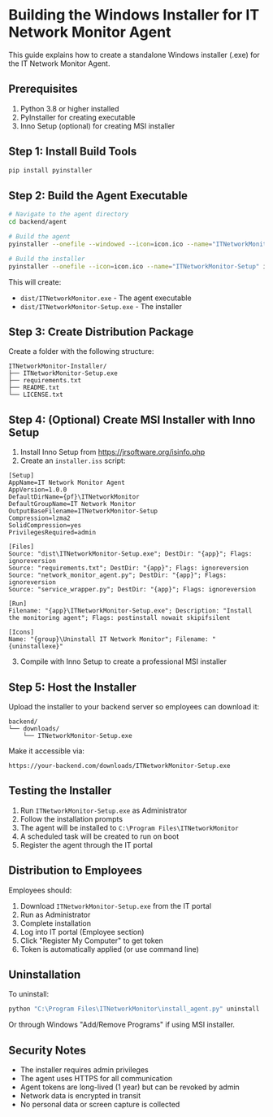 # Building the Windows Installer for IT Network Monitor Agent

This guide explains how to create a standalone Windows installer (.exe) for the IT Network Monitor Agent.

## Prerequisites

1. Python 3.8 or higher installed
2. PyInstaller for creating executable
3. Inno Setup (optional) for creating MSI installer

## Step 1: Install Build Tools

```bash
pip install pyinstaller
```

## Step 2: Build the Agent Executable

```bash
# Navigate to the agent directory
cd backend/agent

# Build the agent
pyinstaller --onefile --windowed --icon=icon.ico --name="ITNetworkMonitor" network_monitor_agent.py

# Build the installer
pyinstaller --onefile --icon=icon.ico --name="ITNetworkMonitor-Setup" install_agent.py
```

This will create:
- `dist/ITNetworkMonitor.exe` - The agent executable
- `dist/ITNetworkMonitor-Setup.exe` - The installer

## Step 3: Create Distribution Package

Create a folder with the following structure:

```
ITNetworkMonitor-Installer/
├── ITNetworkMonitor-Setup.exe
├── requirements.txt
├── README.txt
└── LICENSE.txt
```

## Step 4: (Optional) Create MSI Installer with Inno Setup

1. Install Inno Setup from https://jrsoftware.org/isinfo.php
2. Create an `installer.iss` script:

```iss
[Setup]
AppName=IT Network Monitor Agent
AppVersion=1.0.0
DefaultDirName={pf}\ITNetworkMonitor
DefaultGroupName=IT Network Monitor
OutputBaseFilename=ITNetworkMonitor-Setup
Compression=lzma2
SolidCompression=yes
PrivilegesRequired=admin

[Files]
Source: "dist\ITNetworkMonitor-Setup.exe"; DestDir: "{app}"; Flags: ignoreversion
Source: "requirements.txt"; DestDir: "{app}"; Flags: ignoreversion
Source: "network_monitor_agent.py"; DestDir: "{app}"; Flags: ignoreversion
Source: "service_wrapper.py"; DestDir: "{app}"; Flags: ignoreversion

[Run]
Filename: "{app}\ITNetworkMonitor-Setup.exe"; Description: "Install the monitoring agent"; Flags: postinstall nowait skipifsilent

[Icons]
Name: "{group}\Uninstall IT Network Monitor"; Filename: "{uninstallexe}"
```

3. Compile with Inno Setup to create a professional MSI installer

## Step 5: Host the Installer

Upload the installer to your backend server so employees can download it:

```
backend/
└── downloads/
    └── ITNetworkMonitor-Setup.exe
```

Make it accessible via:
```
https://your-backend.com/downloads/ITNetworkMonitor-Setup.exe
```

## Testing the Installer

1. Run `ITNetworkMonitor-Setup.exe` as Administrator
2. Follow the installation prompts
3. The agent will be installed to `C:\Program Files\ITNetworkMonitor`
4. A scheduled task will be created to run on boot
5. Register the agent through the IT portal

## Distribution to Employees

Employees should:

1. Download `ITNetworkMonitor-Setup.exe` from the IT portal
2. Run as Administrator
3. Complete installation
4. Log into IT portal (Employee section)
5. Click "Register My Computer" to get token
6. Token is automatically applied (or use command line)

## Uninstallation

To uninstall:
```bash
python "C:\Program Files\ITNetworkMonitor\install_agent.py" uninstall
```

Or through Windows "Add/Remove Programs" if using MSI installer.

## Security Notes

- The installer requires admin privileges
- The agent uses HTTPS for all communication
- Agent tokens are long-lived (1 year) but can be revoked by admin
- Network data is encrypted in transit
- No personal data or screen capture is collected

